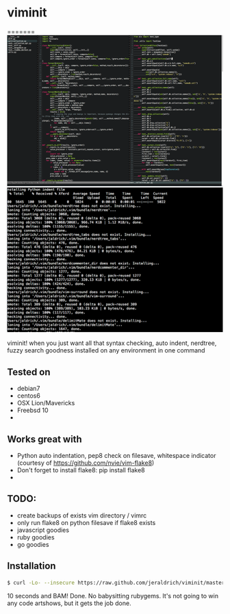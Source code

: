 # viminit
=======
![alt tag](ss.png)
![alt tag](ss2.png)

viminit! when you just want all that syntax checking, auto indent, nerdtree, fuzzy search goodness installed on any environment in one command

## Tested on
- debian7
- centos6
- OSX Lion/Mavericks
- Freebsd 10
- 

## Works great with
- Python auto indentation, pep8 check on filesave, whitespace indicator (courtesy of https://github.com/nvie/vim-flake8)
- Don't forget to install flake8: pip install flake8
-

## TODO:
- create backups of exists vim directory / vimrc
- only run flake8 on python filesave if flake8 exists
- javascript goodies
- ruby goodies
- go goodies

## Installation
```bash
$ curl -Lo- --insecure https://raw.github.com/jeraldrich/viminit/master/viminit.sh | bash
```

10 seconds and BAM! Done. No babysitting rubygems. It's not going to win any code artshows, but it gets the job done.

